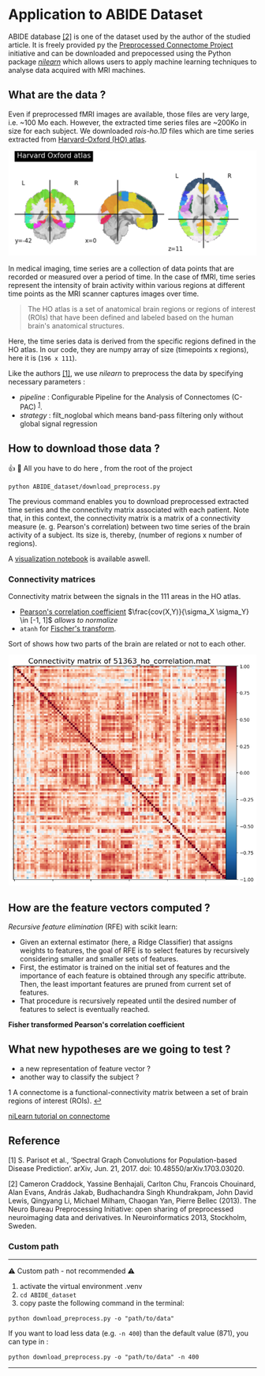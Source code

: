 # Application to ABIDE Dataset

ABIDE  database [[2]](#2) is one of the dataset used by the author of the studied article. It is freely provided py the [Preprocessed Connectome Project](http://preprocessed-connectomes-project.org/abide/) initiative and can be downloaded and prepocessed using the Python package [*nilearn*](https://nilearn.github.io/dev/introduction.html#what-is-nilearn) which allows users to apply machine learning techniques to analyse data acquired with MRI machines. 


## What are the data ?
Even if preprocessed fMRI images are available, those files are very large, i.e. ~100 Mo each. However, the extracted time series files are ~200Ko in size for each subject. We downloaded *rois-ho.1D* files which are time series extracted from [Harvard-Oxford (HO) atlas](https://nilearn.github.io/dev/auto_examples/01_plotting/plot_atlas.html#visualizing-the-harvard-oxford-atlas). 


![](/ABIDE_dataset/figures/HO_atlas.png)

In medical imaging, time series are a collection of data points that are recorded or measured over a period of time. In the case of fMRI, time series represent the intensity of brain activity within various regions at different time points as the MRI scanner captures images over time.
> The HO atlas is a set of anatomical brain regions or regions of interest (ROIs) that have been defined and labeled based on the human brain's anatomical structures.

Here, the time series data is derived from the specific regions defined in the HO atlas. In our code, they are numpy array of size (timepoints x regions), here it is (`196 x 111`).


Like the authors [[1]](#1), we use *nilearn* to preprocess the data by specifying necessary parameters :
- *pipeline* : Configurable Pipeline for the Analysis of Connectomes (C-PAC) <sup id="s1">[1](#f1)</sup>. 
- *strategy* : filt_noglobal which means band-pass filtering only without global signal regression

## How to download those data ?

:+1: :rocket: All you have to do here , from the root of the project
```
python ABIDE_dataset/download_preprocess.py
```

The previous command enables you to download preprocessed extracted time series and the connectivity matrix associated with each patient. Note that, in this context, the connectivity matrix is a matrix of a connectivity measure (e. g. Pearson's correlation) between two time series of the brain activity of a subject. Its size is, thereby, (number of regions x number of regions).

A [visualization notebook](/ABIDE_dataset/visualize_data.ipynb) is available aswell.



### Connectivity matrices

Connectivity matrix between the signals in the 111 areas in the HO atlas.

- [Pearson's correlation coefficient](https://en.wikipedia.org/wiki/Pearson_correlation_coefficient) $\frac{cov(X,Y)}{\sigma_X \sigma_Y} \in [-1, 1]$  *allows to normalize*
- `atanh` for [Fischer's transform](https://en.wikipedia.org/wiki/Fisher_transformation).

Sort of shows how two parts of the brain are related or not to each other.

![](/ABIDE_dataset/figures/correlation_matrix.png)

## How are the feature vectors computed ?
*Recursive feature elimination* (RFE) with scikit learn: 
- Given an external estimator (here, a Ridge Classifier) that assigns weights to features, the goal of RFE is to select features by recursively considering smaller and smaller sets of features.
- First, the estimator is trained on the initial set of features and the importance of each feature is obtained through any specific attribute. Then, the least important features are pruned from current set of features. 
- That procedure is recursively repeated until the desired number of features to select is eventually reached.

**Fisher transformed Pearson's correlation coefficient**

## What new hypotheses are we going to test ?

- a new representation of feature vector ?
- another way to classify the subject ?




<a id="f1">1</a> A connectome is a functional-connectivity matrix between a set of brain regions of interest (ROIs). [↩](#s1)



[niLearn tutorial on connectome](https://nilearn.github.io/stable/auto_examples/03_connectivity/plot_inverse_covariance_connectome.html)

## Reference 
<a id="1"> [1] </a> S. Parisot et al., ‘Spectral Graph Convolutions for Population-based Disease Prediction’. arXiv, Jun. 21, 2017. doi: 10.48550/arXiv.1703.03020.

<a id="data"> [2] </a> Cameron Craddock, Yassine Benhajali, Carlton Chu, Francois Chouinard, Alan Evans, András Jakab, Budhachandra Singh Khundrakpam, John David Lewis, Qingyang Li, Michael Milham, Chaogan Yan, Pierre Bellec (2013). The Neuro Bureau Preprocessing Initiative: open sharing of preprocessed neuroimaging data and derivatives. In Neuroinformatics 2013, Stockholm, Sweden.




### Custom path
-----
:warning: Custom path - not recommended :warning: 
1. activate the virtual environment .venv
2. `cd ABIDE_dataset`
3. copy paste the following command in the terminal:

```
python download_preprocess.py -o "path/to/data"
```
If you want to load less data (e.g. `-n 400`) than the default value (871), you can type in :
```
python download_preprocess.py -o "path/to/data" -n 400
```
---